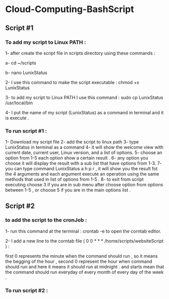 # Cloud-Computing-BashScript

## Script #1

### To add my script to Linux PATH :

1- after create the script file in scripts directory using these commands :

a- cd ~/scripts

b- nano LunixStatus

2- I use this command to make the script executable :
    chmod +x LunixStatus 
    
3- to add my script to Linux PATH I use this command :
  sudo cp LunixStatus /usr/local/bin 
  
4- I put the name of my script (LunixStatus) as a command in terminal and it is execute .


### To run script #1 :

1- Download my script file
2- add the script to linux path 
3- type LunixStatus in terminal as a command 
4- it will show the welcome view with current date, current user, Linux version,
and a list of options.
5- choose an option from 1-5 each option show a certain result .
6- any option you choose it will display the result with a sub list that have options from 1-3.
7- you can type command LunixStatus a h p r , it will show you the result fot the 4 arguments and each argument execute an operation using the same methods that used in list of options from 1-5 .
8- to exit from script executing choose 3 if you are in sub menu after choose option from options between 1-5 , or choose 5 if you are in the main options list .

## Script #2

### to add the script to the cronJob :

1- run this command at the terminal : crontab -e  to open the corntab editor. 

2- I add a new line to the corntab file ( 0 0 * * * /home/scripts/websiteScript ) :

first 0 represents the minute when the command should run , so it means the begging of the hour , second 0 represent the hour when command should run  and here it means it should run at midnight . and starts mean that the command should run everyday  of every month of every day of the week .

### To run script #2 :



